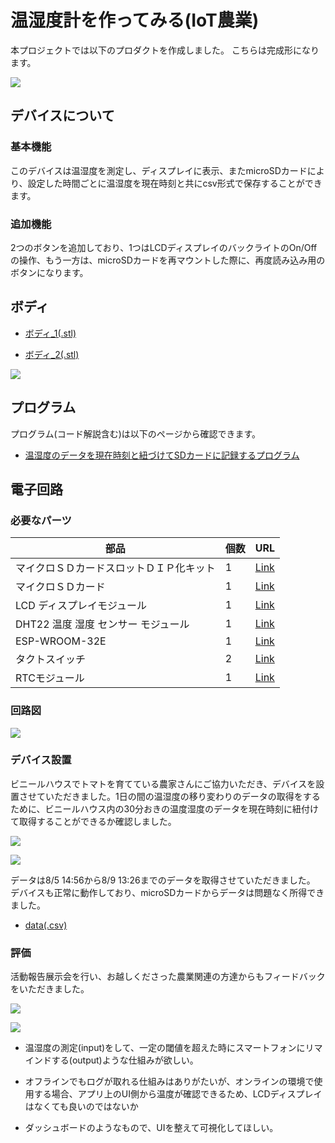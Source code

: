 <head>
  <link href="../css/extra.css" rel="stylesheet"></link>
</head>

# 温湿度計を作ってみる(IoT農業)

本プロジェクトでは以下のプロダクトを作成しました。
こちらは完成形になります。

![](../images/prototype/prototype3/prototype3.jpg#center)

## デバイスについて

### 基本機能
このデバイスは温湿度を測定し、ディスプレイに表示、またmicroSDカードにより、設定した時間ごとに温湿度を現在時刻と共にcsv形式で保存することができます。

### 追加機能
2つのボタンを追加しており、1つはLCDディスプレイのバックライトのOn/Offの操作、もう一方は、microSDカードを再マウントした際に、再度読み込み用のボタンになります。


## ボディ
- [ボディ_1(.stl)](../files/prototype3/ボディ_1.stl)

- [ボディ_2(.stl)](../files/prototype3/ボディ_2.stl)

![](../images/prototype/prototype3/body/body_1.jpg#center)

## プログラム

プログラム(コード解説含む)は以下のページから確認できます。
<br>
- [温湿度のデータを現在時刻と紐づけてSDカードに記録するプログラム](https://github.com/ATSU3/iot-agri_arduino/blob/main/arduino/prototype_vi/prototype_v1.ino)


## 電子回路

### 必要なパーツ
|    部品    |  個数  | URL |
| --------- | ------ | --- |
| マイクロＳＤカードスロットＤＩＰ化キット | 1 | [Link](https://akizukidenshi.com/catalog/g/gK-05488/)|
| マイクロＳＤカード | 1 | [Link](https://akizukidenshi.com/catalog/g/gS-15844/)|
| LCD ディスプレイモジュール | 1 | [Link](https://www.amazon.co.jp/WayinTop-%E3%83%87%E3%82%A3%E3%82%B9%E3%83%97%E3%83%AC%E3%82%A4%E3%83%A2%E3%82%B8%E3%83%A5%E3%83%BC%E3%83%AB-16%C3%972%E3%82%AD%E3%83%A3%E3%83%A9%E3%82%AF%E3%82%BF-%E3%83%90%E3%83%83%E3%82%AF%E3%83%A9%E3%82%A4%E3%83%88%E4%BB%98%E3%81%8D-%E3%82%B7%E3%83%AA%E3%82%A2%E3%83%AB%E3%82%A4%E3%83%B3%E3%82%BF%E3%83%BC%E3%83%95%E3%82%A7%E3%82%A4%E3%82%B9/dp/B07WTMXRTQ/ref=sr_1_25?__mk_ja_JP=%E3%82%AB%E3%82%BF%E3%82%AB%E3%83%8A&crid=23Z1OJ2Q8C0RA&keywords=%E3%83%9F%E3%83%8BLCD%E3%83%87%E3%82%A3%E3%82%B9%E3%83%97%E3%83%AC%E3%82%A4%2BArduino&qid=1683865746&sprefix=%E3%83%9F%E3%83%8Blcd%E3%83%87%E3%82%A3%E3%82%B9%E3%83%97%E3%83%AC%E3%82%A4%2Barduino%2Caps%2C182&sr=8-25&th=1) |
| DHT22 温度 湿度 センサー モジュール | 1 |[Link](https://www.amazon.co.jp/OSOYOO-DHT22-%E3%83%87%E3%82%B8%E3%82%BF%E3%83%AB%E6%B8%A9%E6%B9%BF%E5%BA%A6%E6%B8%AC%E5%AE%9A-Arduino%E3%82%84Raspberry-3%E9%9B%BB%E5%AD%90%E5%B7%A5%E4%BD%9C%E7%94%A8/dp/B07CSNMYN7/ref=sr_1_4?__mk_ja_JP=%E3%82%AB%E3%82%BF%E3%82%AB%E3%83%8A&crid=2XXJYMKFQDG41&keywords=DHT22&qid=1684202130&s=industrial&sprefix=dht22%2Cindustrial%2C190&sr=1-4) |
| ESP-WROOM-32E | 1 |[Link](https://akizukidenshi.com/catalog/g/gM-15673/) |
| タクトスイッチ | 2 | [Link](https://www.switch-science.com/products/38)|
| RTCモジュール| 1 |[Link](https://www.amazon.co.jp/WINGONEER-%E5%B0%8F%E5%9E%8BDS3231-AT24C32-I2C%E3%83%A2%E3%82%B8%E3%83%A5%E3%83%BC%E3%83%ABArduino%E7%94%A8%E3%81%AE%E9%AB%98%E7%B2%BE%E5%BA%A6%E3%83%AA%E3%82%A2%E3%83%AB%E3%82%BF%E3%82%A4%E3%83%A0%E3%82%AF%E3%83%AD%E3%83%83%E3%82%AF%E3%83%A2%E3%82%B8%E3%83%A5%E3%83%BC%E3%83%AB/dp/B01H5NAFUY/ref=zg_bs_3332452051_sccl_1/357-7482134-7464160?psc=1) |

### 回路図
![](../images/prototype/prototype3/circuit/circuit_1.jpg#center)


### デバイス設置

ビニールハウスでトマトを育てている農家さんにご協力いただき、デバイスを設置させていただきました。1日の間の温湿度の移り変わりのデータの取得をするために、ビニールハウス内の30分おきの温度湿度のデータを現在時刻に紐付けて取得することができるか確認しました。

![](../images/prototype/prototype3/photo/photo_1.jpg#center)

![](../images/prototype/prototype3/photo/photo_2.jpg#center)

データは8/5 14:56から8/9 13:26までのデータを取得させていただきました。
デバイスも正常に動作しており、microSDカードからデータは問題なく所得できました。

- [data(.csv)](../files/prototype3/data.csv)

### 評価

活動報告展示会を行い、お越しくださった農業関連の方達からもフィードバックをいただきました。

![](../images/prototype/prototype3/eval/eval_1.JPG#center)

![](../images/prototype/prototype3/eval/eval_2.JPG#center)

- 温湿度の測定(input)をして、一定の閾値を超えた時にスマートフォンにリマインドする(output)ような仕組みが欲しい。

- オフラインでもログが取れる仕組みはありがたいが、オンラインの環境で使用する場合、アプリ上のUI側から温度が確認できるため、LCDディスプレイはなくても良いのではないか

- ダッシュボードのようなもので、UIを整えて可視化してほしい。





